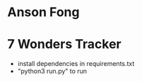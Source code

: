 # Anson Fong
# 7 Wonders Tracker

- install dependencies in requirements.txt
- "python3 run.py" to run
